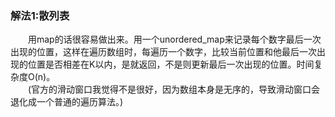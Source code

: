 ### 解法1:散列表
&emsp;&emsp;用map的话很容易做出来。用一个unordered_map来记录每个数字最后一次出现的位置，这样在遍历数组时，每遍历一个数字，比较当前位置和他最后一次出现的位置是否相差在K以内，是就返回，不是则更新最后一次出现的位置。时间复杂度O(n)。  
&emsp;&emsp;(官方的滑动窗口我觉得不是很好，因为数组本身是无序的，导致滑动窗口会退化成一个普通的遍历算法。)
